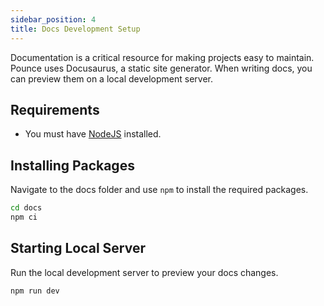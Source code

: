 ```yaml
---
sidebar_position: 4
title: Docs Development Setup
---
```


Documentation is a critical resource for making projects easy to maintain. Pounce uses Docusaurus, a static site generator. When writing docs, you can preview them on a local development server.

## Requirements

* You must have [NodeJS](https://nodejs.org/) installed.

## Installing Packages

Navigate to the docs folder and use `npm` to install the required packages.

```bash
cd docs
npm ci
```

## Starting Local Server

Run the local development server to preview your docs changes.

```bash
npm run dev
```
